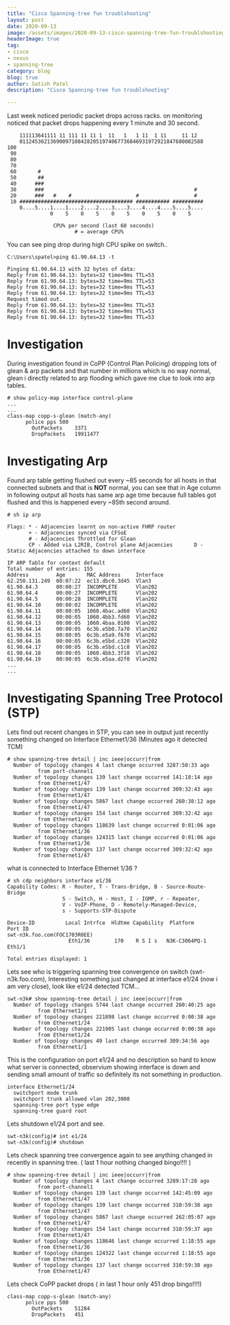 ```yaml
---
title: "Cisco Spanning-tree fun troublshooting"
layout: post
date: 2020-09-13
image: /assets/images/2020-09-13-cisco-spanning-tree-fun-troublshooting/spaning-tree-image.png
headerImage: true
tag:
- cisco
- nexus
- spanning-tree
category: blog
blog: true
author: Satish Patel
description: "Cisco Spanning-tree fun troublshooting"

---
```


Last week noticed periodic packet drops across racks. on monitoring noticed that packet drops happening every 1 minute and 30 second.

```
    111113641111 11 111 11 11 1  11   1   1 11  1 11     11 12
    011245362136900971084282051974067736846931972921847680082588
100
 90
 80
 70
 60       #
 50       ##
 40      ###
 30      ###                                                 #
 20      ###   #    #                     #                  #
 10 ##################################### ########### ##########
    0....5....1....1....2....2....3....3....4....4....5....5....
              0    5    0    5    0    5    0    5    0    5
 
               CPU% per second (last 60 seconds)
                      # = average CPU%
```

You can see ping drop during  high CPU spike on switch.. 

```
C:\Users\spatel>ping 61.90.64.13 -t
 
Pinging 61.90.64.13 with 32 bytes of data:
Reply from 61.90.64.13: bytes=32 time=9ms TTL=53
Reply from 61.90.64.13: bytes=32 time=9ms TTL=53
Reply from 61.90.64.13: bytes=32 time=9ms TTL=53
Reply from 61.90.64.13: bytes=32 time=9ms TTL=53
Request timed out.
Reply from 61.90.64.13: bytes=32 time=9ms TTL=53
Reply from 61.90.64.13: bytes=32 time=9ms TTL=53
Reply from 61.90.64.13: bytes=32 time=9ms TTL=53
```

# Investigation
During investigation found in CoPP (Control Plan Policing) dropping lots of glean & arp packets and that number in millions which is no way normal, glean i directly related to arp flooding which gave me clue to look into arp tables. 

```
# show policy-map interface control-plane
...
...
class-map copp-s-glean (match-any)
      police pps 500
        OutPackets    3371
        DropPackets   19911477
```

# Investigating Arp 

Found arp table getting flushed out every ~85 seconds for all hosts in that connected subnets and that is **NOT** normal, you can see that in Age column in following output all hosts has same arp age time because full tables got flushed and this is happened every ~85th second around.

```
# sh ip arp
 
Flags: * - Adjacencies learnt on non-active FHRP router
       + - Adjacencies synced via CFSoE
       # - Adjacencies Throttled for Glean
       CP - Added via L2RIB, Control plane Adjacencies       D - Static Adjacencies attached to down interface
 
IP ARP Table for context default
Total number of entries: 155
Address         Age       MAC Address     Interface
62.250.131.249  00:07:22  ec13.dbc0.3d45  Vlan3
61.90.64.3      00:00:27  INCOMPLETE      Vlan202
61.90.64.4      00:00:27  INCOMPLETE      Vlan202
61.90.64.5      00:00:28  INCOMPLETE      Vlan202
61.90.64.10     00:00:02  INCOMPLETE      Vlan202
61.90.64.11     00:00:05  1060.4bac.ad60  Vlan202
61.90.64.12     00:00:05  1060.4bb3.fd60  Vlan202
61.90.64.13     00:00:05  1060.4baa.0100  Vlan202
61.90.64.14     00:00:05  6c3b.e5b0.7a70  Vlan202
61.90.64.15     00:00:05  6c3b.e5a9.f670  Vlan202
61.90.64.16     00:00:05  6c3b.e5bd.c320  Vlan202
61.90.64.17     00:00:05  6c3b.e5bd.c1c8  Vlan202
61.90.64.18     00:00:05  1060.4bb3.3f18  Vlan202
61.90.64.19     00:00:05  6c3b.e5aa.d2f0  Vlan202
...
...
```

# Investigating Spanning Tree Protocol (STP)

Lets find out recent changes in STP, you can see in output just recently something changed on Interface Ethernet1/36 (Minutes ago it detected TCM)

```
# show spanning-tree detail | inc ieee|occurr|from
  Number of topology changes 4 last change occurred 3287:50:33 ago
          from port-channel1
  Number of topology changes 139 last change occurred 141:18:14 ago
          from Ethernet1/47
  Number of topology changes 139 last change occurred 309:32:43 ago
          from Ethernet1/47
  Number of topology changes 5867 last change occurred 260:38:12 ago
          from Ethernet1/47
  Number of topology changes 154 last change occurred 309:32:42 ago
          from Ethernet1/47
  Number of topology changes 118639 last change occurred 0:01:06 ago
          from Ethernet1/36
  Number of topology changes 124315 last change occurred 0:01:06 ago
          from Ethernet1/36
  Number of topology changes 137 last change occurred 309:32:42 ago
          from Ethernet1/47
```

what is connected to Interface Ethernet 1/36 ?

```
# sh cdp neighbors interface e1/36
Capability Codes: R - Router, T - Trans-Bridge, B - Source-Route-Bridge
                  S - Switch, H - Host, I - IGMP, r - Repeater,
                  V - VoIP-Phone, D - Remotely-Managed-Device,
                  s - Supports-STP-Dispute
 
Device-ID          Local Intrfce  Hldtme Capability  Platform      Port ID
swt-n3k.foo.com(FOC1703R0EE)
                    Eth1/36        170    R S I s   N3K-C3064PQ-1 Eth1/1
 
Total entries displayed: 1
```

Lets see who is triggering spanning tree convergence on switch (swt-n3k.foo.com), Interesting something just changed at interface e1/24  (now i am very close), look like e1/24 detected TCM...

```
swt-n3k# show spanning-tree detail | inc ieee|occurr|from
  Number of topology changes 5744 last change occurred 260:40:25 ago
          from Ethernet1/1
  Number of topology changes 221898 last change occurred 0:00:38 ago
          from Ethernet1/24
  Number of topology changes 221905 last change occurred 0:00:38 ago
          from Ethernet1/24
  Number of topology changes 49 last change occurred 309:34:56 ago
          from Ethernet1/1
```

This is the configuration on port e1/24 and no description so hard to know what server is connected, observium showing interface is down and sending small amount of traffic so definitely its not something in production. 

```
interface Ethernet1/24
  switchport mode trunk
  switchport trunk allowed vlan 202,3008
  spanning-tree port type edge
  spanning-tree guard root
```

Lets shutdown e1/24 port and see.

```
swt-n3k(config)# int e1/24
swt-n3k(config)# shutdown
```

Lets check spanning tree convergence again to see anything changed in recently in spanning tree. ( last 1 hour nothing changed bingo!!!! )

```
# show spanning-tree detail | inc ieee|occurr|from
  Number of topology changes 4 last change occurred 3289:17:28 ago
          from port-channel1
  Number of topology changes 139 last change occurred 142:45:09 ago
          from Ethernet1/47
  Number of topology changes 139 last change occurred 310:59:38 ago
          from Ethernet1/47
  Number of topology changes 5867 last change occurred 262:05:07 ago
          from Ethernet1/47
  Number of topology changes 154 last change occurred 310:59:37 ago
          from Ethernet1/47
  Number of topology changes 118646 last change occurred 1:18:55 ago
          from Ethernet1/36
  Number of topology changes 124322 last change occurred 1:18:55 ago
          from Ethernet1/36
  Number of topology changes 137 last change occurred 310:59:38 ago
          from Ethernet1/47
```

Lets check CoPP packet drops  ( in last 1 hour only 451 drop bingo!!!!) 

```
class-map copp-s-glean (match-any)
      police pps 500
        OutPackets    51284
        DropPackets   451
```

